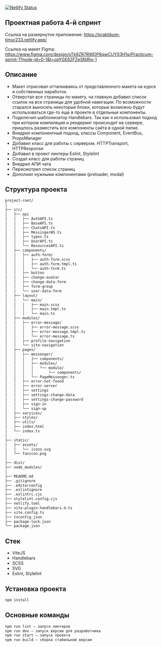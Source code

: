 [![Netlify Status](https://api.netlify.com/api/v1/badges/2a668cd5-3654-4c56-a540-19a633e37d11/deploy-status)](https://app.netlify.com/sites/praktikum-timur233/deploys)


## Проектная работа 4-й спринт

Ссылка на развернутое приложение: https://praktikum-timur233.netlify.app/

Ссылка на макет Figma: https://www.figma.com/design/oTk9ZR7RWDP9qwCUY03H1q/Practicum-sprint-1?node-id=0-1&t=opYGE62FZeSNiRjx-1

## Описание

- Макет отрисовал отталкиваясь от представленного макета на курсе и собственных наработок.
- Отверстал все страницы по макету, на главную добавил список ссылок на все страницы для удобной навигации. По возможности старался выносить некоторые блоки, которые возможно будут использоваться где-то еще в проекте в отдельные компоненты. 
- Подключил шаблонизатор Handlebars. Так как я использовал подход при котором компиляция и рендеринг происходит на сервере, пришлось разместить все компоненты сайта в одной папке.
- Внедрил компонентный подход, классы Сomponent, EventBus, PropsManager
- Добавил класс для работы с сервером. HTTPTransport, HTTPResponse
- Добавил в проект линтеры Eslint, Stylelint
- Создал класс для работы страниц
- Внедрил АПИ чата 
- Пересмотрел список страниц
- Дополнил нужными компонентами (preloader, modal)

## Структура проекта

```bash
project-root/
│
├── src/
│   ├── api
│   │   ├── AuthAPI.ts
│   │   ├── BaseAPI.ts
│   │   ├── ChatsAPI.ts
│   │   ├── MessingerWS.ts
│   │   ├── types.ts
│   │   ├── UserAPI.ts
│   │   └── ResourcesAPI.ts
│   ├── components/
│   │   ├── auth-form/
│   │   │   ├── auth-form.scss
│   │   │   ├── auth-form.tmpl.ts
│   │   │   └── auth-form.ts
│   │   ├── button
│   │   ├── change-avatar
│   │   ├── change-data-form
│   │   ├── form-group
│   │   └── user-data-form
│   ├── layout/
│   │   └── main/
│   │   │   ├── main.scss
│   │   │   ├── main.tmpl.ts
│   │   │   └── main.ts
│   ├── modules/
│   │   ├── error-message/
│   │   │   ├── error-message.scss
│   │   │   ├── error-message.tmpl.ts
│   │   │   └── error-message.ts
│   │   ├── profile-navigation
│   │   └── site-navigation
│   ├── pages/
│   │   ├── messenger/
│   │   │   ├── components/
│   │   │   ├── modules/
│   │   │   │   └── module/
│   │   │   │       └── components/
│   │   │   └── PageMessenger.ts
│   │   ├── error-not-found
│   │   ├── error-server
│   │   ├── settings
│   │   ├── settings-change-data
│   │   ├── settings-change-password
│   │   ├── sign-in
│   │   └── sign-up
│   ├── services/
│   ├── styles/
│   ├── utils/
│   ├── index.html
│   └── index.ts
│
├── static/
│   ├── assets/
│   │   └── icons.svg
│   └── favicon.png
│
├── dist/
├── node_modules/
│
├── README.md
├── .gitignore
├── .editorconfig
├── .eslintignore
├── .eslintrc.cjs
├── stylelint.config.cjs
├── netlify.toml
├── vite-plugin-handlebars.d.ts
├── vite.config.ts
├── tsconfig.json
├── package-lock.json
└── package.json
```

## Стек

- ViteJS
- Handlebars
- SCSS
- SVG
- Eslint, Stylelint

## Установка проекта

```bash
npm install
```

## Основные команды

```bash
npm run lint — запуск линтеров
npm run dev — запуск версии для разработчика
npm run start — запуск проекта
npm run build — сборка стабильной версии
```
